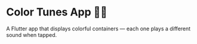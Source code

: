 # Color Tunes App 🎵🌈

A Flutter app that displays colorful containers — each one plays a different sound when tapped.